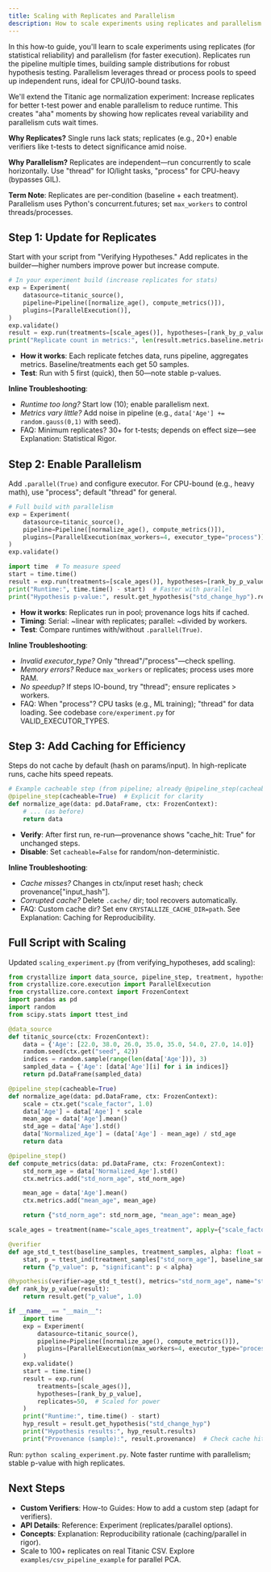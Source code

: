 ```yaml
---
title: Scaling with Replicates and Parallelism
description: How to scale experiments using replicates and parallelism.
---
```


In this how-to guide, you'll learn to scale experiments using replicates (for statistical reliability) and parallelism (for faster execution). Replicates run the pipeline multiple times, building sample distributions for robust hypothesis testing. Parallelism leverages thread or process pools to speed up independent runs, ideal for CPU/IO-bound tasks.

We'll extend the Titanic age normalization experiment: Increase replicates for better t-test power and enable parallelism to reduce runtime. This creates "aha" moments by showing how replicates reveal variability and parallelism cuts wait times.

**Why Replicates?** Single runs lack stats; replicates (e.g., 20+) enable verifiers like t-tests to detect significance amid noise.

**Why Parallelism?** Replicates are independent—run concurrently to scale horizontally. Use "thread" for IO/light tasks, "process" for CPU-heavy (bypasses GIL).

**Term Note**: Replicates are per-condition (baseline + each treatment). Parallelism uses Python's concurrent.futures; set `max_workers` to control threads/processes.

## Step 1: Update for Replicates

Start with your script from "Verifying Hypotheses." Add replicates in the builder—higher numbers improve power but increase compute.

```python
# In your experiment build (increase replicates for stats)
exp = Experiment(
    datasource=titanic_source(),
    pipeline=Pipeline([normalize_age(), compute_metrics()]),
    plugins=[ParallelExecution()],
)
exp.validate()
result = exp.run(treatments=[scale_ages()], hypotheses=[rank_by_p_value], replicates=50)
print("Replicate count in metrics:", len(result.metrics.baseline.metrics["std_norm_age"]))  # 50
```

- **How it works**: Each replicate fetches data, runs pipeline, aggregates metrics. Baseline/treatments each get 50 samples.
- **Test**: Run with 5 first (quick), then 50—note stable p-values.

**Inline Troubleshooting**:

- _Runtime too long?_ Start low (10); enable parallelism next.
- _Metrics vary little?_ Add noise in pipeline (e.g., `data['Age'] += random.gauss(0,1)` with seed).
- FAQ: Minimum replicates? 30+ for t-tests; depends on effect size—see Explanation: Statistical Rigor.

## Step 2: Enable Parallelism

Add `.parallel(True)` and configure executor. For CPU-bound (e.g., heavy math), use "process"; default "thread" for general.

```python
# Full build with parallelism
exp = Experiment(
    datasource=titanic_source(),
    pipeline=Pipeline([normalize_age(), compute_metrics()]),
    plugins=[ParallelExecution(max_workers=4, executor_type="process")],
)
exp.validate()

import time  # To measure speed
start = time.time()
result = exp.run(treatments=[scale_ages()], hypotheses=[rank_by_p_value], replicates=50)
print("Runtime:", time.time() - start)  # Faster with parallel
print("Hypothesis p-value:", result.get_hypothesis("std_change_hyp").results["scale_ages_treatment"]["p_value"])
```

- **How it works**: Replicates run in pool; provenance logs hits if cached.
- **Timing**: Serial: ~linear with replicates; parallel: ~divided by workers.
- **Test**: Compare runtimes with/without `.parallel(True)`.

**Inline Troubleshooting**:

- _Invalid executor_type?_ Only "thread"/"process"—check spelling.
- _Memory errors?_ Reduce `max_workers` or replicates; process uses more RAM.
- _No speedup?_ If steps IO-bound, try "thread"; ensure replicates > workers.
- FAQ: When "process"? CPU tasks (e.g., ML training); "thread" for data loading. See codebase `core/experiment.py` for VALID_EXECUTOR_TYPES.

## Step 3: Add Caching for Efficiency

Steps do not cache by default (hash on params/input). In high-replicate runs, cache hits speed repeats.

```python
# Example cacheable step (from pipeline; already @pipeline_step(cacheable=True))
@pipeline_step(cacheable=True)  # Explicit for clarity
def normalize_age(data: pd.DataFrame, ctx: FrozenContext):
    # ... (as before)
    return data
```

- **Verify**: After first run, re-run—provenance shows "cache_hit: True" for unchanged steps.
- **Disable**: Set `cacheable=False` for random/non-deterministic.

**Inline Troubleshooting**:

- _Cache misses?_ Changes in ctx/input reset hash; check provenance["input_hash"].
- _Corrupted cache?_ Delete `.cache/` dir; tool recovers automatically.
- FAQ: Custom cache dir? Set env `CRYSTALLIZE_CACHE_DIR=path`. See Explanation: Caching for Reproducibility.

## Full Script with Scaling

Updated `scaling_experiment.py` (from verifying_hypotheses, add scaling):

```python
from crystallize import data_source, pipeline_step, treatment, hypothesis, verifier
from crystallize.core.execution import ParallelExecution
from crystallize.core.context import FrozenContext
import pandas as pd
import random
from scipy.stats import ttest_ind

@data_source
def titanic_source(ctx: FrozenContext):
    data = {'Age': [22.0, 38.0, 26.0, 35.0, 35.0, 54.0, 27.0, 14.0]}
    random.seed(ctx.get("seed", 42))
    indices = random.sample(range(len(data['Age'])), 3)
    sampled_data = {'Age': [data['Age'][i] for i in indices]}
    return pd.DataFrame(sampled_data)

@pipeline_step(cacheable=True)
def normalize_age(data: pd.DataFrame, ctx: FrozenContext):
    scale = ctx.get("scale_factor", 1.0)
    data['Age'] = data['Age'] * scale
    mean_age = data['Age'].mean()
    std_age = data['Age'].std()
    data['Normalized_Age'] = (data['Age'] - mean_age) / std_age
    return data

@pipeline_step()
def compute_metrics(data: pd.DataFrame, ctx: FrozenContext):
    std_norm_age = data['Normalized_Age'].std()
    ctx.metrics.add("std_norm_age", std_norm_age)

    mean_age = data['Age'].mean()
    ctx.metrics.add("mean_age", mean_age)

    return {"std_norm_age": std_norm_age, "mean_age": mean_age}

scale_ages = treatment(name="scale_ages_treatment", apply={"scale_factor": 1.5})

@verifier
def age_std_t_test(baseline_samples, treatment_samples, alpha: float = 0.05):
    stat, p = ttest_ind(treatment_samples["std_norm_age"], baseline_samples["std_norm_age"], equal_var=False)
    return {"p_value": p, "significant": p < alpha}

@hypothesis(verifier=age_std_t_test(), metrics="std_norm_age", name="std_change_hyp")
def rank_by_p_value(result):
    return result.get("p_value", 1.0)

if __name__ == "__main__":
    import time
    exp = Experiment(
        datasource=titanic_source(),
        pipeline=Pipeline([normalize_age(), compute_metrics()]),
        plugins=[ParallelExecution(max_workers=4, executor_type="process")],
    )
    exp.validate()
    start = time.time()
    result = exp.run(
        treatments=[scale_ages()],
        hypotheses=[rank_by_p_value],
        replicates=50,  # Scaled for power
    )
    print("Runtime:", time.time() - start)
    hyp_result = result.get_hypothesis("std_change_hyp")
    print("Hypothesis results:", hyp_result.results)
    print("Provenance (sample):", result.provenance)  # Check cache hits
```

Run: `python scaling_experiment.py`. Note faster runtime with parallelism; stable p-value with high replicates.

## Next Steps

- **Custom Verifiers**: How-to Guides: How to add a custom step (adapt for verifiers).
- **API Details**: Reference: Experiment (replicates/parallel options).
- **Concepts**: Explanation: Reproducibility rationale (caching/parallel in rigor).
- Scale to 100+ replicates on real Titanic CSV. Explore `examples/csv_pipeline_example` for parallel PCA.
